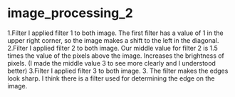 # image_processing_2

1.Filter
I applied filter 1 to both image. The first filter has a value of 1 in the upper right corner, so the image 
makes a shift to the left in the diagonal. 
2.Filter
I applied filter 2 to both image. Our middle value for filter 2 is 1.5 times the value of the pixels above the 
image. Increases the brightness of pixels. (I made the middle value 3 to see more clearly and I 
understood better)
3.Filter
I applied filter 3 to both image. 3. The filter makes the edges look sharp. I think there is a filter used for 
determining the edge on the image.



